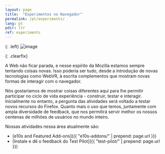 ```yaml
---
layout: page
title:  "Experimentos no Navegador"
permalink: /pt/experiments/
lang: pt
pdir: ltr
ref: experiments
---
```


{: .left}
![image](/assets/img/test-pilot.png)

{: .clearfix}
&nbsp;

A Web não ficar parada, e nesse espírito da Mozilla estamos sempre tentando coisas novas. Isso poderia ser tudo, desde a introdução de novas tecnologias como WebVR, à escrita complementos que mostram novas formas de interagir com o navegador.

Nós gostaríamos de mostrar coisas diferentes aqui para lhe permitir participar no ciclo de vida experiência - construir, testar e interagir. Inicialmente no entanto, a pergunta das atividades será voltado a testar novos recursos do Firefox. Quanto mais o uso que temos, juntamente com ampla diversidade de feedback, que nos permitirá servir melhor os nossos centenas de milhões de usuários no mundo inteiro.

Nossas atividades nessa área atualmente são:

* [e10s and Featured Add-ons]({{ "e10s-addons/" | prepend: page.url }})
* [Instale e dê o feedback do Test Pilot]({{ "test-pilot/" | prepend: page.url }})
